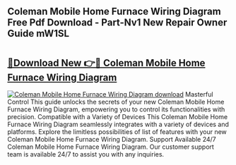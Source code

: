 ## Coleman Mobile Home Furnace Wiring Diagram Free Pdf Download - Part-Nv1 New Repair Owner Guide mW1SL

# <h2><a href="http://dfkr47q.blite.top/?on=Coleman+Mobile+Home+Furnace+Wiring+Diagram">🔗Download New 👉🔴 Coleman Mobile Home Furnace Wiring Diagram</a></h2>

[![Coleman Mobile Home Furnace Wiring Diagram download](https://i.imgur.com/lujVjoI.png)](http://dfkr47q.blite.top/?on=Coleman+Mobile+Home+Furnace+Wiring+Diagram)
Masterful Control This guide unlocks the secrets of your new Coleman Mobile Home Furnace Wiring Diagram, empowering you to control its functionalities with precision. Compatible with a Variety of Devices This Coleman Mobile Home Furnace Wiring Diagram seamlessly integrates with a variety of devices and platforms. Explore the limitless possibilities of list of features with your new Coleman Mobile Home Furnace Wiring Diagram. Support Available 24/7 Coleman Mobile Home Furnace Wiring Diagram. Our customer support team is available 24/7 to assist you with any inquiries.
